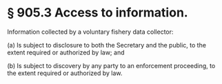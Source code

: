 # § 905.3   Access to information.

Information collected by a voluntary fishery data collector:


(a) Is subject to disclosure to both the Secretary and the public, to the extent required or authorized by law; and


(b) Is subject to discovery by any party to an enforcement proceeding, to the extent required or authorized by law.




